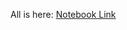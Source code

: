 All is here: [Notebook Link](https://1drv.ms/o/c/D82AA8067C16924F/EtUoiKp-FC9MmpxhXq7-P7kBfC2kZvO0loutcDJsbxamPw?e=WFdhlz)